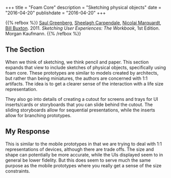 +++
title = "Foam Core"
description = "Sketching physical objects"
date = "2016-04-20"
publishdate = "2016-04-20"
+++

{{% refbox %}}
[Saul Greenberg](http://saul.cpsc.ucalgary.ca/),
[Sheelagh Carpendale](http://pages.cpsc.ucalgary.ca/~sheelagh/wiki/pmwiki.php),
[Nicolai Marquardt](http://www.nicolaimarquardt.com/), 
[Bill Buxton](http://www.billbuxton.com/).
2011. *Sketching User Experiences: The Workbook*, 1st Edition. Morgan Kaufmann.
<span class=actions>
<a href="http://www.amazon.com/Sketching-User-Experiences-Saul-Greenberg/dp/0123819598/ref=la_B001HPVTF2_1_1?s=books&ie=UTF8&qid=1459137356&sr=1-1" title="Amazon"><i class="fa fa-amazon"></i></a>
</span>
{{% /refbox %}}

## The Section

When we think of sketching, we think pencil and paper. This section expands
that view to include sketches of physical objects, specifically using foam
core. These prototypes are similar to models created by architects, but rather
than being miniatures, the authors are concerned with 1:1 artifacts. The idea
is to get a clearer sense of the interaction with a life size representation. 

They also go into details of creating a cutout for screens and trays for UI
inserts/cards or storyboards that you can slide behind the cutout. The sliding
storyboards allow for sequential presentations, while the inserts allow for
branching prototypes.

## My Response

This is similar to the mobile prototypes in that we are trying to deal with 1:1
representations of devices, although there are trade offs. The size and shape can
potentially be more accurate, while the UIs displayed seem to in general be lower
fidelity. But this does seem to serve much the same purpose as the mobile
prototypes where you really get a sense of the size constraints.
